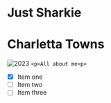 # Just Sharkie
# Charletta Towns
![2023](https://github.com/Exp-Communicate-Using-Markdown-Cohort-1/series-communicate-using-markdown-JustSharkiee/assets/154033375/c629d558-77f1-428e-82d8-4b97cb7c10ba)
`<p>All about me<p>`
- [x] Item one
- [ ] Item two
- [ ] Item three

